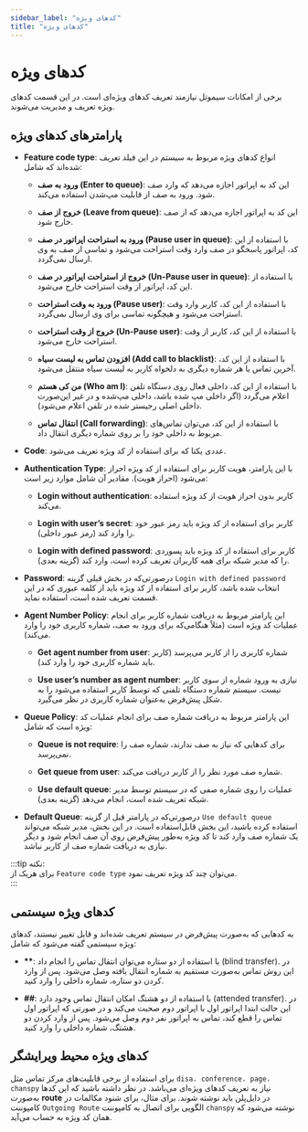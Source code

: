 ```yaml
---
sidebar_label: "کدهای ویژه"
title: "کدهای ویژه"
---
```



# کد‌های ویژه

برخی از امکانات سیموتل نیازمند تعریف کدهای ویژه‌ای است. در این قسمت کدهای ویژه تعریف و مدیریت می‌شوند.

## پارامترهای کدهای ویژه

- **Feature code type**: انواع کدهای ویژه مربوط به سیستم در این فیلد تعریف شده‌اند که شامل:

	- **ورود به صف (Enter to queue)**: این کد به اپراتور اجازه می‌دهد که وارد صف شود. ورود به صف از قابلیت مپ‌شدن استفاده می‌کند.  

	- **خروج از صف (Leave from queue)**: این کد به اپراتور اجازه می‌دهد که از صف خارج شود.  

	- **ورود به استراحت اپراتور در صف (Pause user in queue)**: با استفاده از این کد، اپراتور پاسخگو در صف وارد وقت استراحت می‌شود و تماسی از صف به وی ارسال نمی‌گردد.  

	- **خروج از استراحت اپراتور در صف (Un-Pause user in queue)**: با استفاده از این کد، اپراتور از وقت استراحت خارج می‌شود.  

	- **ورود به وقت استراحت (Pause user)**: با استفاده از این کد، کاربر وارد وقت استراحت می‌شود و هیچگونه تماسی برای وی ارسال نمی‌گردد.  

	- **خروج از وقت استراحت (Un-Pause user)**: با استفاده از این کد، کاربر از وقت استراحت خارج می‌شود.  

	- **افزودن تماس به لیست سیاه (Add call to blacklist)**: با استفاده از این کد، آخرین تماس یا هر شماره دیگری به دلخواه کاربر به لیست سیاه منتقل می‌شود.  

	- **من کی هستم (Who am I)**: با استفاده از این کد، داخلی فعال روی دستگاه تلفن اعلام می‌گردد (اگر داخلی مپ شده باشد، داخلی مپ‌شده و در غیر این‌صورت داخلی اصلی رجیستر شده در تلفن اعلام می‌شود).  

	- **انتقال تماس (Call forwarding)**: با استفاده از این کد، می‌توان تماس‌های مربوط به داخلی خود را بر روی شماره دیگری انتقال داد.  

- **Code**: عددی یکتا که برای استفاده از کد ویژه تعریف می‌شود.  

- **Authentication Type**: با این پارامتر، هویت کاربر برای استفاده از کد ویژه احراز می‌شود (احراز هویت). مقادیر آن شامل موارد زیر است:

	- **Login without authentication**: کاربر بدون احراز هویت از کد ویژه استفاده می‌کند.  

	- **Login with user’s secret**: کاربر برای استفاده از کد ویژه باید رمز عبور خود را وارد کند (رمز عبور داخلی).  

	- **Login with defined password**: کاربر برای استفاده از کد ویژه باید پسوردی را که مدیر شبکه برای همه کاربران تعریف کرده است، وارد کند (گزینه بعدی).

- **Password**: درصورتی‌که در بخش قبلی گزینه `Login with defined password` انتخاب شده باشد، کاربر برای استفاده از کد ویژه باید از کلمه عبوری که در این قسمت تعریف شده است، استفاده نماید.  

- **Agent Number Policy**: این پارامتر مربوط به دریافت شماره کاربر برای انجام عملیات کد ویژه است (مثلاً هنگامی‌که برای ورود به صف، شماره کاربری خود را وارد می‌کند).  

	- **Get agent number from user**: شماره کاربری را از کاربر می‌پرسد (کاربر باید شماره کاربری خود را وارد کند).  

	- **Use user’s number as agent number**: نیازی به ورود شماره از سوی کاربر نیست. سیستم شماره دستگاه تلفنی که توسط کاربر استفاده می‌شود را به شکل پیش‌فرض به‌عنوان شماره کاربری در نظر می‌گیرد.  

- **Queue Policy**: این پارامتر مربوط به دریافت شماره صف برای انجام عملیات کد ویژه است که شامل:

	- **Queue is not require**: برای کدهایی که نیاز به صف ندارند، شماره صف را نمی‌پرسد.  

	- **Get queue from user**: شماره صف مورد نظر را از کاربر دریافت می‌کند.  

	- **Use default queue**: عملیات را روی شماره صفی که در سیستم توسط مدیر شبکه تعریف شده است، انجام می‌دهد (گزینه بعدی).  

- **Default Queue**: درصورتی‌که در پارامتر قبل از گزینه `Use default queue` استفاده کرده باشید، این بخش قابل‌استفاده است. در این بخش، مدیر شبکه می‌تواند یک شماره صف وارد کند تا کد ویژه به‌طور پیش‌فرض روی آن صف انجام شود و دیگر نیازی به دریافت شماره صف از کاربر نباشد.




:::tip نکته:  
برای هریک از `Feature code type` می‌توان چند کد ویژه تعریف نمود.  
:::

## کد‌های ویژه سیستمی

به کدهایی که به‌صورت پیش‌فرض در سیستم تعریف شده‌اند و قابل تغییر نیستند، کدهای ویژه سیستمی گفته می‌شود که شامل:

- **\*\***: با استفاده از دو ستاره می‌توان انتقال تماس را انجام داد (blind transfer). در این روش تماس به‌صورت مستقیم به شماره انتقال یافته وصل می‌شود. پس از وارد کردن دو ستاره، شماره داخلی را وارد کنید.  

- **\#\#**: با استفاده از دو هشتگ امکان انتقال تماس وجود دارد (attended transfer). در این حالت ابتدا اپراتور اول با اپراتور دوم صحبت می‌کند و در صورتی که اپراتور اول تماس را قطع کند، تماس به اپراتور نفر دوم وصل می‌شود. پس از وارد کردن دو هشتگ، شماره داخلی را وارد کنید.  

## کدهای ویژه محیط ویرایشگر

برای استفاده از برخی قابلیت‌های مرکز تماس مثل `disa، conference، page، chanspy` نیاز به تعریف کدهای ویژه‌ای می‌باشد. در نظر داشته باشید که این کدها به‌صورت **route** در دایل‌پلن باید نوشته شوند. برای مثال، برای شنود مکالمات در کامپوننت `Outgoing Route` الگویی برای اتصال به کامپوننت `chanspy` نوشته می‌شود که همان کد ویژه به حساب می‌آید.